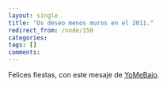 ```yaml
---
layout: single
title: "Os deseo menos muros en el 2011."
redirect_from: /node/150
categories:
tags: []
comments: 
---
```

Felices fiestas, con este mesaje de [YoMeBajo](http://yomebajo.wordpress.com/2010/12/21/navidades-sin-muros/).

<object style="height: 390px; width: 640px;" data="http://www.youtube.com/v/zmZnXCx16ko?version=3" type="application/x-shockwave-flash" height="100" width="100"><param name="data" value="http://www.youtube.com/v/zmZnXCx16ko?version=3"><param name="allowFullScreen" value="true"><param name="allowScriptAccess" value="always"><param name="src" value="http://www.youtube.com/v/zmZnXCx16ko?version=3"><param name="allowfullscreen" value="true"></object>
